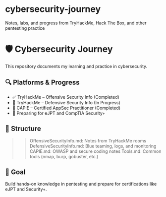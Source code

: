 # cybersecurity-journey
Notes, labs, and progress from TryHackMe, Hack The Box, and other pentesting practice

# 🛡️ Cybersecurity Journey

This repository documents my learning and practice in cybersecurity.

## 🔍 Platforms & Progress
- ✅ TryHackMe – Offensive Security Info (Completed)
- 🔄 TryHackMe – Defensive Security Info (In Progress)
- 📘 CAPIE – Certified AppSec Practitioner (Completed)
- 🎯 Preparing for eJPT and CompTIA Security+

## 📂 Structure
>> OffensiveSecurityInfo.md: Notes from TryHackMe rooms
>> DefensiveSecurityInfo.md: Blue teaming, logs, and monitoring
>> CAPIE.md: OWASP and secure coding notes
>> Tools.md: Common tools (nmap, burp, gobuster, etc.)

## 🧠 Goal
Build hands-on knowledge in pentesting and prepare for certifications like eJPT and Security+.
